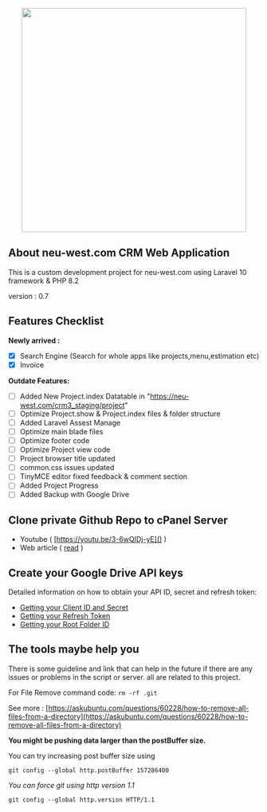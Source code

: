 <p align="center"><img src="https://neu-west.com/wp-content/uploads/2022/07/Neuwest-Bauunternehmen-3-t.png" width="450"></p>

## About neu-west.com CRM Web Application

This is a custom development project for neu-west.com using Laravel 10 framework & PHP 8.2

version : 0.7

## Features Checklist

**Newly arrived :**

- [x] Search Engine (Search for whole apps like projects,menu,estimation etc)
- [x] Invoice

**Outdate Features:**

- [ ] Added New Project.index Datatable in "https://neu-west.com/crm3_staging/project"
- [ ] Optimize Project.show & Project.index files & folder structure
- [ ] Added Laravel Assest Manage
- [ ] Optimize main blade files
- [ ] Optimize footer code
- [ ] Optimize Project view code
- [ ] Project browser title updated
- [ ] common.css issues updated
- [ ] TinyMCE editor fixed feedback & comment section
- [ ] Added Project Progress
- [ ] Added Backup with Google Drive

## Clone private Github Repo to cPanel Server

- Youtube ( [https://youtu.be/3-6wQIDj-yE]() )
- Web article ( [read](https://dashboard.webhostingmagic.com/knowledgebase/242/How-To-Clone-A-Private-Github-Repo-To-A-cPanel-Server.html "view website") )

## Create your Google Drive API keys

Detailed information on how to obtain your API ID, secret and refresh token:

- [Getting your Client ID and Secret](https://github.com/ivanvermeyen/laravel-google-drive-demo/blob/master/README/1-getting-your-dlient-id-and-secret.md)
- [Getting your Refresh Token](https://github.com/ivanvermeyen/laravel-google-drive-demo/blob/master/README/2-getting-your-refresh-token.md)
- [Getting your Root Folder ID](https://github.com/ivanvermeyen/laravel-google-drive-demo/blob/master/README/3-getting-your-root-folder-id.md)

## The tools maybe help you

There is some guideline and link that can help in the future if there are any issues or problems in the script or server. all are related to this project.

For File Remove command code: `rm -rf .git`

See more : [https://askubuntu.com/questions/60228/how-to-remove-all-files-from-a-directory](https://askubuntu.com/questions/60228/how-to-remove-all-files-from-a-directory)

**You might be pushing data larger than the postBuffer size.**

You can try increasing post buffer size using

```
git config --global http.postBuffer 157286400
```

_You can force git using http version 1.1_

```
git config --global http.version HTTP/1.1
```
